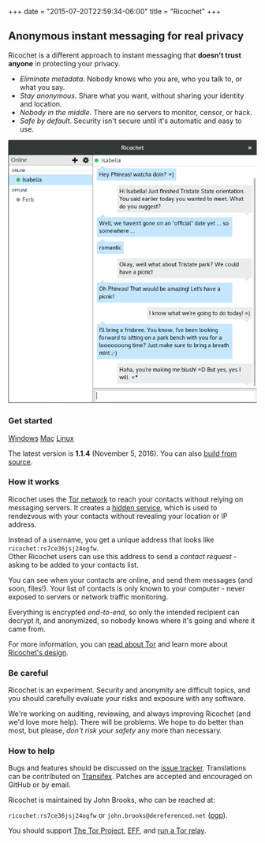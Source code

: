 +++
date = "2015-07-20T22:59:34-06:00"
title = "Ricochet"
+++

## Anonymous instant messaging for **real** privacy
Ricochet is a different approach to instant messaging that **doesn't trust anyone** in protecting your privacy.

* *Eliminate metadata*. Nobody knows who you are, who you talk to, or what you say.
* *Stay anonymous*. Share what you want, without sharing your identity and location.
* *Nobody in the middle*. There are no servers to monitor, censor, or hack.
* *Safe by default*. Security isn't secure until it's automatic and easy to use.

![Screenshot](/ricochetscreen.png)


### Get started

<div>
<a id="download-btn" href="/releases/1.1.4/ricochet-1.1.4-win-install.exe"><i class="icon-download"></i> Windows</a>
<a id="download-btn" href="/releases/1.1.4/ricochet-1.1.4-macos.dmg"><i class="icon-download"></i> Mac</a>
<a id="download-btn" href="/releases/1.1.4/"><i class="icon-download"></i> Linux</a>
</div>

The latest version is **1.1.4** (November 5, 2016). You can also [build from source](https://github.com/ricochet-im/ricochet/blob/master/BUILDING.md).

### How it works

Ricochet uses the [Tor network](https://www.torproject.org/about/overview.html.en) to reach your contacts without relying on messaging servers. It creates a [hidden service](https://www.torproject.org/docs/hidden-services.html.en), which is used to rendezvous with your contacts without revealing your location or IP address.

Instead of a username, you get a unique address that looks like `ricochet:rs7ce36jsj24ogfw`. <br>
Other Ricochet users can use this address to send a *contact request* - asking to be added to your contacts list.

You can see when your contacts are online, and send them messages (and soon, files!). Your list of contacts is only known to your computer - never exposed to servers or network traffic monitoring.

Everything is encrypted *end-to-end*, so only the intended recipient can decrypt it, and anonymized, so nobody knows where it's going and where it came from.

For more information, you can [read about Tor](https://www.torproject.org/about/overview.html.en) and learn more about [Ricochet's design](https://github.com/ricochet-im/ricochet/blob/master/doc/design.md).

### Be careful

Ricochet is an experiment. Security and anonymity are difficult topics, and you should carefully evaluate your risks and exposure with any software.

We're working on auditing, reviewing, and always improving Ricochet (and we'd love more help). There will be problems. We hope to do better than most, but please, *don't risk your safety* any more than necessary.

### How to help
Bugs and features should be discussed on the [issue tracker](https://github.com/ricochet-im/ricochet/issues). Translations can be contributed on [Transifex](https://www.transifex.com/projects/p/ricochet/). Patches are accepted and encouraged on GitHub or by email.

Ricochet is maintained by John Brooks, who can be reached at:

`ricochet:rs7ce36jsj24ogfw` or `john.brooks@dereferenced.net` ([pgp](/john-brooks.asc)).

You should support [The Tor Project](https://www.torproject.org/donate/donate.html.en), [EFF](https://www.eff.org/), and [run a Tor relay](https://www.torproject.org/docs/tor-relay-debian.html.en).
